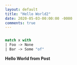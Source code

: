 ```yaml
---
layout: default
title: "Hello World2"
date: 2020-05-03-00:00:00 -0000
comments: true
---
```

```fsharp 

match x with
| Foo -> None
| Bar -> Some "of"

```
**Hello World from Post**
